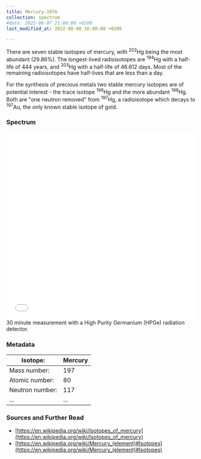 ```yaml
---
title: Mercury-197m
collection: spectrum
#date: 2022-06-07 21:00:00 +0200
last_modified_at: 2022-08-08 16:00:00 +0200

---
```


There are seven stable isotopes of mercury, with <sup>202</sup>Hg being the most abundant (29.86%). The longest-lived radioisotopes are <sup>194</sup>Hg with a half-life of 444 years, and <sup>203</sup>Hg with a half-life of 46.612 days. Most of the remaining radioisotopes have half-lives that are less than a day.

For the synthesis of precious metals two stable mercury isotopes are of potential interest - the trace isotope <sup>196</sup>Hg and the more abundant <sup>198</sup>Hg. Both are "one neutron removed" from <sup>197</sup>Hg, a radioisotope which decays to <sup>197</sup>Au, the only known stable isotope of gold. 

### Spectrum

<iframe width="100%" height="500" src="/assets/spectra/Hg-197m.html" title="Hg-197m gamma spectrum" frameborder="0" allowfullscreen></iframe>
30 minute measurement with a High Purity Germanium (HPGe) radiation detector.

### Metadata

| Isotope: | Mercury |
| --- | --- |
| Mass number: | 197 |
| Atomic number: | 80 |
| Neutron number: | 117 |
| ... | ... |

### Sources and Further Read

- [https://en.wikipedia.org/wiki/Isotopes_of_mercury](https://en.wikipedia.org/wiki/Isotopes_of_mercury)
- [https://en.wikipedia.org/wiki/Mercury_(element)#Isotopes](https://en.wikipedia.org/wiki/Mercury_(element)#Isotopes)


